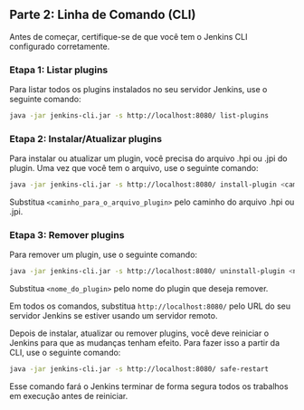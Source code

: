 ## Parte 2: Linha de Comando (CLI)

Antes de começar, certifique-se de que você tem o Jenkins CLI configurado corretamente. 

### Etapa 1: Listar plugins

Para listar todos os plugins instalados no seu servidor Jenkins, use o seguinte comando:

```bash
java -jar jenkins-cli.jar -s http://localhost:8080/ list-plugins
```

### Etapa 2: Instalar/Atualizar plugins

Para instalar ou atualizar um plugin, você precisa do arquivo .hpi ou .jpi do plugin. Uma vez que você tem o arquivo, use o seguinte comando:

```bash
java -jar jenkins-cli.jar -s http://localhost:8080/ install-plugin <caminho_para_o_arquivo_plugin>
```

Substitua `<caminho_para_o_arquivo_plugin>` pelo caminho do arquivo .hpi ou .jpi.

### Etapa 3: Remover plugins

Para remover um plugin, use o seguinte comando:

```bash
java -jar jenkins-cli.jar -s http://localhost:8080/ uninstall-plugin <nome_do_plugin>
```

Substitua `<nome_do_plugin>` pelo nome do plugin que deseja remover.

Em todos os comandos, substitua `http://localhost:8080/` pelo URL do seu servidor Jenkins se estiver usando um servidor remoto.

Depois de instalar, atualizar ou remover plugins, você deve reiniciar o Jenkins para que as mudanças tenham efeito. Para fazer isso a partir da CLI, use o seguinte comando:

```bash
java -jar jenkins-cli.jar -s http://localhost:8080/ safe-restart
```

Esse comando fará o Jenkins terminar de forma segura todos os trabalhos em execução antes de reiniciar.

